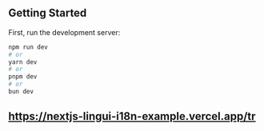 ## Getting Started

First, run the development server:

```bash
npm run dev
# or
yarn dev
# or
pnpm dev
# or
bun dev
```

## https://nextjs-lingui-i18n-example.vercel.app/tr
